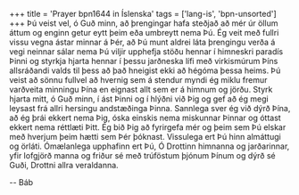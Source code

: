 +++
title = 'Prayer bpn1644 in Íslenska'
tags = ['lang-is', 'bpn-unsorted']
+++
Þú veist vel, ó Guð minn, að þrengingar hafa steðjað að mér úr öllum áttum og enginn getur eytt þeim eða umbreytt nema Þú. Ég veit með fullri vissu vegna ástar minnar á Þér, að Þú munt aldrei láta þrengingu verða á vegi neinnar sálar nema Þú viljir upphefja stöðu hennar í himneskri paradís Þinni og styrkja hjarta hennar í þessu jarðneska lífi með virkismúrum Þíns allsráðandi valds til þess að það hneigist ekki að hégóma þessa heims. Þú veist að sönnu fullvel að hvernig sem á stendur myndi ég miklu fremur varðveita minningu Þína en eignast allt sem er á himnum og jörðu.
Styrk hjarta mitt, ó Guð minn, í ást Þinni og í hlýðni við Þig og gef að ég megi leysast frá allri hersingu andstæðinga Þinna. Sannlega sver ég við dýrð Þína, að ég þrái ekkert nema Þig, óska einskis nema miskunnar Þinnar og óttast ekkert nema réttlæti Þitt. Ég bið Þig að fyrirgefa mér og þeim sem Þú elskar með hverjum þeim hætti sem Þér þóknast. Vissulega ert Þú hinn almáttugi og örláti.
Ómælanlega upphafinn ert Þú, Ó Drottinn himn­anna og jarðarinnar, yfir lofgjörð manna og friður sé með trúföstum þjónum Þínum og dýrð sé Guði, Drottni allra veraldanna.

-- Báb
